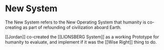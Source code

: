 # New System

The New System refers to the New Operating System that humanity is co-creating as part of refounding of civilization aboard Earth.

[[Jordan]] co-created the [[LIONSBERG System]] as a working Prototype for humanity to evaluate, and implement if it was the [[Wise Right]] thing to do. 